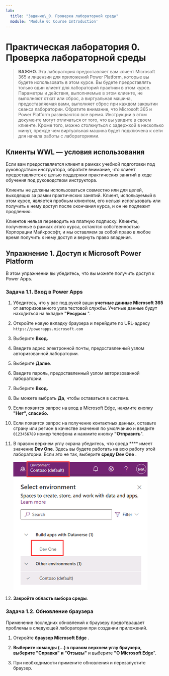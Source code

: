```yaml
---
lab:
  title: "Задание\_0. Проверка лабораторной среды"
  module: 'Module 0: Course Introduction'
---
```


# Практическая лаборатория 0. Проверка лабораторной среды

> **ВАЖНО.** Эта лаборатория предоставляет вам клиент Microsoft 365 и лицензии для приложений Power Platform, которые вы будете использовать в этом курсе. Вы будете предоставлять только один клиент для лабораторий практики в этом курсе. Параметры и действия, выполняемые в этом клиенте, не выполняют откат или сброс, а виртуальная машина, предоставляемая вами, выполняет сброс при каждом закрытии сеанса лаборатории. Обратите внимание, что Microsoft 365 и Power Platform развиваются все время. Инструкции в этом документе могут отличаться от того, что вы увидите в своем клиенте. Кроме того, можно столкнуться с задержкой в несколько минут, прежде чем виртуальная машина будет подключена к сети для начала работы с лабораториями.

## Клиенты WWL — условия использования

Если вам предоставляется клиент в рамках учебной подготовки под руководством инструктора, обратите внимание, что клиент предоставляется с целью поддержки практических занятий в ходе обучения под руководством инструктора.

Клиенты не должны использоваться совместно или для целей, выходящих за рамки практических занятий. Клиент, используемый в этом курсе, является пробным клиентом, его нельзя использовать или получить к нему доступ после окончания курса, и он не подлежит продлению.

Клиентов нельзя переводить на платную подписку. Клиенты, полученные в рамках этого курса, остаются собственностью Корпорации Майкрософт, и мы оставляем за собой право в любое время получить к нему доступ и вернуть право владения.

## Упражнение 1. Доступ к Microsoft Power Platform

В этом упражнении вы убедитесь, что вы можете получить доступ к Power Apps.

### Задача 1.1. Вход в Power Apps

1. Убедитесь, что у вас под рукой ваши **учетные данные Microsoft 365** от авторизованного узла тестовой службы. Учетные данные будут находиться на вкладке **"Ресурсы** ".

1. Откройте новую вкладку браузера и перейдите по URL-адресу `https://powerapps.microsoft.com`

1. Выберите **Вход.**

1. Введите адрес электронной почты, предоставленный узлом авторизованной лаборатории.

1. Выберите **Далее**.

1. Введите пароль, предоставленный узлом авторизованной лаборатории.

1. Выберите **Вход.**

1. Вы можете выбрать **Да**, чтобы оставаться в системе.

1. Если появится запрос на вход в Microsoft Edge, нажмите кнопку ****"Нет", спасибо**.**

1. Если появится запрос на получение контактных данных, оставьте страну или регион в качестве значения по умолчанию и введите `0123456789` номер телефона и нажмите кнопку **"Отправить**".

1. В правом верхнем углу экрана убедитесь, что среда **** имеет значение **Dev One**. Здесь вы будете работать на всю работу этой лаборатории. Если это не так, выберите **среду Dev One** .

    ![Селектор среды.](media/select-dev-one-environment.png)

1. **Закройте область выбора среды**.

### Задача 1.2. Обновление браузера

Применение последних обновлений к браузеру предотвращает проблемы в следующей лаборатории при создании приложений.

1. Откройте **браузер Microsoft Edge** .

1. **Выберите команды (...) в правом верхнем углу браузера, выберите **"Справка" и "Отзывы**"** и выберите **"О Microsoft Edge**".

1. При необходимости примените обновления и перезапустите браузер.
